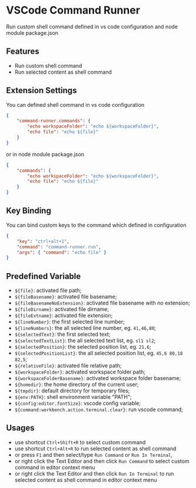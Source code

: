 # VSCode Command Runner

Run custom shell command defined in vs code configuration and node module package.json

## Features

* Run custom shell command
* Run selected content as shell command

## Extension Settings

You can defined shell command in vs code configuration

```json
{
    "command-runner.commands": {
        "echo workspaceFolder": "echo ${workspaceFolder}",
        "echo file": "echo ${file}"
    }
}
```

or in node module package.json

```json
{
    "commands": {
        "echo workspaceFolder": "echo ${workspaceFolder}",
        "echo file": "echo ${file}"
    }
}
```

## Key Binding
You can bind custom keys to the command which defined in configuration
```json
{
    "key": "ctrl+alt+1",
    "command": "command-runner.run",
    "args": { "command": "echo file" }
}
```

## Predefined Variable

* `${file}`: activated file path;
* `${fileBasename}`: activated file basename;
* `${fileBasenameNoExtension}`: activated file basename with no extension;
* `${fileDirname}`: activated file dirname;
* `${fileExtname}`: activated file extension;
* `${lineNumber}`: the first selected line number;
* `${lineNumbers}`: the all selected line number, eg. `41,46,80`;
* `${selectedText}`: the first selected text;
* `${selectedTextList}`: the all selected text list, eg. `sl1 sl2`;
* `${selectedPosition}`: the selected position list, eg. `21,6`;
* `${selectedPositionList}`: the all selected position list, eg. `45,6 80,18 82,5`;
* `${relativeFile}`: activated file relative path;
* `${workspaceFolder}`: activated workspace folder path;
* `${workspaceFolderBasename}`: activated workspace folder basename;
* `${homedir}`: the home directory of the current user;
* `${tmpdir}`: default directory for temporary files;
* `${env:PATH}`: shell environment variable "PATH";
* `${config:editor.fontSize}`: vscode config variable;
* `${command:workbench.action.terminal.clear}`: run vscode command;

## Usages

* use shortcut `Ctrl+Shift+R` to select custom command
* use shortcut `Ctrl+Alt+R` to run selected content as shell command
* or press `F1` and then select/type `Run Command` or `Run In Terminal`,
* or right click the Text Editor and then click `Run Command` to select custom command in editor context menu
* or right click the Text Editor and then click `Run In Terminal` to run selected content as shell command in editor context menu
